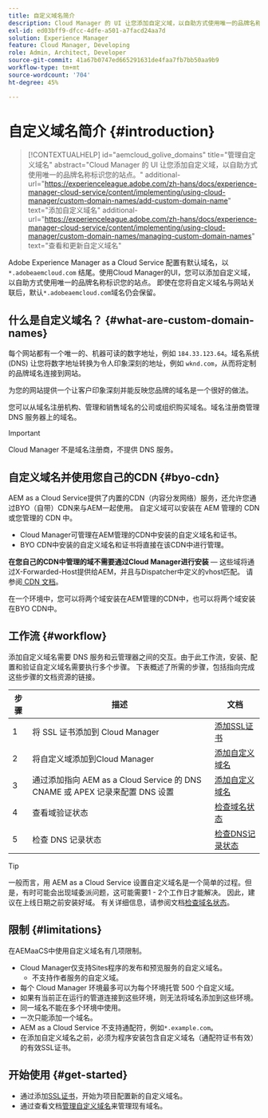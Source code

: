 ```yaml
---
title: 自定义域名简介
description: Cloud Manager 的 UI 让您添加自定义域，以自助方式使用唯一的品牌名称标识您的站点。
exl-id: ed03bff9-dfcc-4dfe-a501-a7facd24aa7d
solution: Experience Manager
feature: Cloud Manager, Developing
role: Admin, Architect, Developer
source-git-commit: 41a67b0747ed665291631de4faa7fb7bb50aa9b9
workflow-type: tm+mt
source-wordcount: '704'
ht-degree: 45%

---
```



# 自定义域名简介 {#introduction}

>[!CONTEXTUALHELP]
>id="aemcloud_golive_domains"
>title="管理自定义域名"
>abstract="Cloud Manager 的 UI 让您添加自定义域，以自助方式使用唯一的品牌名称标识您的站点。"
>additional-url="https://experienceleague.adobe.com/zh-hans/docs/experience-manager-cloud-service/content/implementing/using-cloud-manager/custom-domain-names/add-custom-domain-name" text="添加自定义域名"
>additional-url="https://experienceleague.adobe.com/zh-hans/docs/experience-manager-cloud-service/content/implementing/using-cloud-manager/custom-domain-names/managing-custom-domain-names" text="查看和更新自定义域名"

Adobe Experience Manager as a Cloud Service 配置有默认域名，以 `*.adobeaemcloud.com` 结尾。使用Cloud Manager的UI，您可以添加自定义域，以自助方式使用唯一的品牌名称标识您的站点。 即使在您将自定义域名与网站关联后，默认`*.adobeaemcloud.com`域名仍会保留。

## 什么是自定义域名？ {#what-are-custom-domain-names}

每个网站都有一个唯一的、机器可读的数字地址，例如 `184.33.123.64`。域名系统 (DNS) 让您将数字地址转换为令人印象深刻的地址，例如 `wknd.com`，从而将定制的品牌域名连接到网站。

为您的网站提供一个让客户印象深刻并能反映您品牌的域名是一个很好的做法。

您可以从域名注册机构、管理和销售域名的公司或组织购买域名。域名注册商管理 DNS 服务器上的域名。

>[!IMPORTANT]
>
>Cloud Manager 不是域名注册商，不提供 DNS 服务。

## 自定义域名并使用您自己的CDN {#byo-cdn}

AEM as a Cloud Service提供了内置的CDN（内容分发网络）服务，还允许您通过BYO（自带）CDN来与AEM一起使用。 自定义域可以安装在 AEM 管理的 CDN 或您管理的 CDN 中。

* Cloud Manager可管理在AEM管理的CDN中安装的自定义域名和证书。
* BYO CDN中安装的自定义域名和证书将直接在该CDN中进行管理。

**在您自己的CDN中管理的域不需要通过Cloud Manager进行安装** — 这些域将通过X-Forwarded-Host提供给AEM，并且与Dispatcher中定义的vhost匹配。 请参阅[ CDN 文档](/help/implementing/dispatcher/cdn.md)。

在一个环境中，您可以将两个域安装在AEM管理的CDN中，也可以将两个域安装在BYO CDN中。

## 工作流 {#workflow}

添加自定义域名需要 DNS 服务和云管理器之间的交互。由于此工作流，安装、配置和验证自定义域名需要执行多个步骤。 下表概述了所需的步骤，包括指向完成这些步骤的文档资源的链接。

| 步骤 | 描述 | 文档 |
| --- | --- | --- |
| 1 | 将 SSL 证书添加到 Cloud Manager | [添加SSL证书](/help/implementing/cloud-manager/managing-ssl-certifications/add-ssl-certificate.md) |
| 2 | 将自定义域添加到Cloud Manager | [添加自定义域名](/help/implementing/cloud-manager/custom-domain-names/add-custom-domain-name.md) |
| 3 | 通过添加指向 AEM as a Cloud Service 的 DNS CNAME 或 APEX 记录来配置 DNS 设置 | [添加自定义域名](/help/implementing/cloud-manager/custom-domain-names/add-custom-domain-name.md) |
| 4 | 查看域验证状态 | [检查域名状态](/help/implementing/cloud-manager/custom-domain-names/check-domain-name-status.md) |
| 5 | 检查 DNS 记录状态 | [检查DNS记录状态](/help/implementing/cloud-manager/custom-domain-names/check-dns-record-status.md) |

>[!TIP]
>
>一般而言，用 AEM as a Cloud Service 设置自定义域名是一个简单的过程。但是，有时可能会出现域委派问题，这可能需要1 - 2个工作日才能解决。 因此，建议在上线日期之前安装好域。 有关详细信息，请参阅文档[检查域名状态](/help/implementing/cloud-manager/custom-domain-names/check-domain-name-status.md)。

## 限制 {#limitations}

在AEMaaCS中使用自定义域名有几项限制。

* Cloud Manager仅支持Sites程序的发布和预览服务的自定义域名。
   * 不支持作者服务的自定义域。
* 每个 Cloud Manager 环境最多可以为每个环境托管 500 个自定义域。
* 如果有当前正在运行的管道连接到这些环境，则无法将域名添加到这些环境。
* 同一域名不能在多个环境中使用。
* 一次只能添加一个域名。
* AEM as a Cloud Service 不支持通配符，例如`*.example.com`。
* 在添加自定义域名之前，必须为程序安装包含自定义域名（通配符证书有效）的有效SSL证书。

## 开始使用 {#get-started}

* 通过添加[SSL证书](/help/implementing/cloud-manager/managing-ssl-certifications/add-ssl-certificate.md)，开始为项目配置新的自定义域名。
* 通过查看文档[管理自定义域名](/help/implementing/cloud-manager/custom-domain-names/managing-custom-domain-names.md)来管理现有域名。
